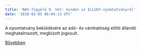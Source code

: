 ```yaml
---
title: 'NAV-figyelő 9. hét: minden az ELLUGY-nyomtatványról'
date: '2018-03-05 06:04:13 UTC'
---
```


A nyomtatvány beküldésére az adó- és vámhatóság előtti állandó meghatalmazott, megbízott jogosult.




[Bővebben](http://ift.tt/2H71ant)
